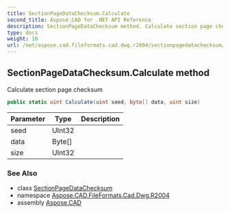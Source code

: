 ```yaml
---
title: SectionPageDataChecksum.Calculate
second_title: Aspose.CAD for .NET API Reference
description: SectionPageDataChecksum method. Calculate section page checksum
type: docs
weight: 10
url: /net/aspose.cad.fileformats.cad.dwg.r2004/sectionpagedatachecksum/calculate/
---
```

## SectionPageDataChecksum.Calculate method

Calculate section page checksum

```csharp
public static uint Calculate(uint seed, byte[] data, uint size)
```

| Parameter | Type | Description |
| --- | --- | --- |
| seed | UInt32 |  |
| data | Byte[] |  |
| size | UInt32 |  |

### See Also

* class [SectionPageDataChecksum](../)
* namespace [Aspose.CAD.FileFormats.Cad.Dwg.R2004](../../sectionpagedatachecksum/)
* assembly [Aspose.CAD](../../../)


